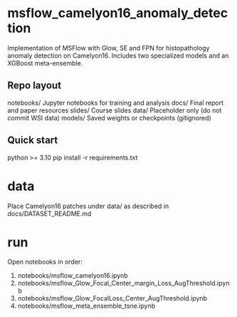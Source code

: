 # msflow_camelyon16_anomaly_detection

Implementation of MSFlow with Glow, SE and FPN for histopathology anomaly detection on Camelyon16.
Includes two specialized models and an XGBoost meta-ensemble.

## Repo layout
notebooks/    Jupyter notebooks for training and analysis
docs/         Final report and paper resources
slides/       Course slides
data/         Placeholder only (do not commit WSI data)
models/       Saved weights or checkpoints (gitignored)

## Quick start
python >= 3.10
pip install -r requirements.txt

# data
Place Camelyon16 patches under data/ as described in docs/DATASET_README.md

# run
Open notebooks in order:
1) notebooks/msflow_camelyon16.ipynb
2) notebooks/msflow_Glow_Focal_Center_margin_Loss_AugThreshold.ipynb
3) notebooks/msflow_Glow_FocalLoss_Center_AugThreshold.ipynb
4) notebooks/msflow_meta_ensemble_tsne.ipynb
